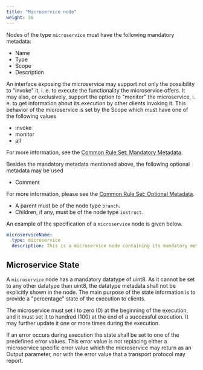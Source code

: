 ```yaml
---
title: "Microservice node"
weight: 30
---
```


Nodes of the type `microservice` must have the following mandatory metadata:
- Name
- Type
- Scope
- Description

An interface exposing the microservice may support not only the possibility to "invoke" it, i. e. to execute the functionality the microservice offers.
It may also, or exclusively, support the option to "monitor" the microservice, i. e. to get information about its execution by other clients invoking it.
This behavior of the microservice is set by the Scope which must have one of the following values
* invoke
* monitor
* all

For more information, see the [Common Rule Set: Mandatory Metadata](/hierarchical_information_model/common_rule_set/basics#mandatory-metadata).

Besides the mandatory metadata mentioned above, the following optional metadata may be used
- Comment

For more information, please see the [Common Rule Set: Optional Metadata](/hierarchical_information_model/common_rule_set/basics#optional-metadata).

- A parent must be of the node type `branch`.
- Children, if any, must be of the node type `iostruct`.

An example of the specification of a `microservice` node is given below.
```YAML
microserviceName:
  type: microservice
  description: This is a microservice node containing its mandatory metadata.
```

## Microservice State

A `microservice` node has a mandatory datatype of uint8. As it cannot be set to any other datatype than uint8,
the datatype metadata shall not be explicitly shown in the node.
The main purpose of the state information is to provide a "percentage" state of the execution to clients.

The microservice must set i to zero (0) at the beginning of the execution, and it must set it to hundred (100) at the end of a successful execution.
It may further update it one or more times during the execution.

If an error occurs during execution the state shall be set to one of the predefined error values.
This error value is not replacing either a microservice specific error value which the microservice may return as an Output parameter,
nor with the error value that a transport protocol may report.
